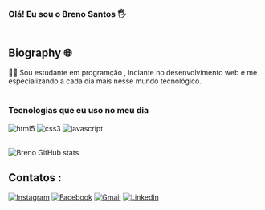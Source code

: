 ### Olá! Eu sou o Breno Santos 🖐️<br/><br/>

## Biography 🌐 <br/>

👩‍💻 Sou estudante em programção , inciante no desenvolvimento web e me especializando a cada dia mais nesse mundo tecnológico. <br><br/>

### Tecnologias que eu uso no meu dia<br/> 
<div style="display: inline_block">
    <img align="center" alt="html5" src="https://img.shields.io/badge/HTML5-E34F26?style=for-the-badge&logo=html5&logoColor=white">
    <img align="center" alt="css3" src="https://img.shields.io/badge/CSS3-1572B6?style=for-the-badge&logo=css3&logoColor=white">
    <img align="center" alt="javascript" src="https://img.shields.io/badge/JavaScript-F7DF1E?style=for-the-badge&logo=javascript&logoColor=black">
</div> <br/>


![Breno GitHub stats](https://github-readme-stats.vercel.app/api?username=Brenosantosxp&show_icons=true&theme=dracula)



## Contatos : <br/>

[![Instagram](https://img.shields.io/badge/Instagram-E4405F?style=for-the-badge&logo=instagram&logoColor=white)](https://www.instagram.com/_breenosaantos/)
[![Facebook](https://img.shields.io/badge/Facebook-1877F2?style=for-the-badge&logo=facebook&logoColor=white)](https://www.facebook.com/BreenoSaantos1997)
[![Gmail](https://img.shields.io/badge/Gmail-D14836?style=for-the-badge&logo=gmail&logoColor=white)](mailto:breninhodosantos2016@gmail.com)
[![Linkedin](https://img.shields.io/badge/LinkedIn-0077B5?style=for-the-badge&logo=linkedin&logoColor=white)](https://www.linkedin.com/in/breno-santos-370740247/)
